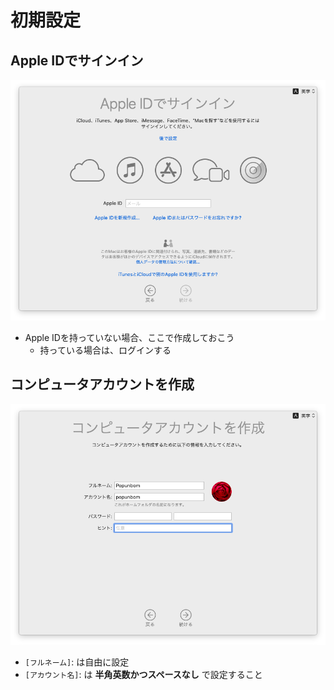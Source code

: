 # 初期設定

## Apple IDでサインイン

![setup-apple-id](../img/setup-apple-id.png)

- Apple IDを持っていない場合、ここで作成しておこう
  - 持っている場合は、ログインする

## コンピュータアカウントを作成

![setup-create-account](../img/setup-create-account.png)

- `[フルネーム]`: は自由に設定
- `[アカウント名]`: は **半角英数かつスペースなし** で設定すること
